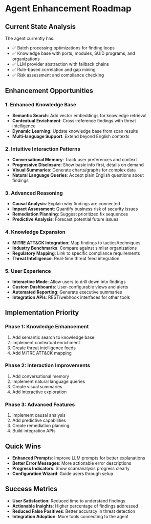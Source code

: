 # Agent Enhancement Roadmap

## Current State Analysis
The agent currently has:
- ✅ Batch processing optimizations for finding loops
- ✅ Knowledge base with ports, modules, SUID programs, and organizations
- ✅ LLM provider abstraction with fallback chains
- ✅ Rule-based correlation and gap mining
- ✅ Risk assessment and compliance checking

## Enhancement Opportunities

### 1. **Enhanced Knowledge Base**
- **Semantic Search**: Add vector embeddings for knowledge retrieval
- **Contextual Enrichment**: Cross-reference findings with threat intelligence
- **Dynamic Learning**: Update knowledge base from scan results
- **Multi-language Support**: Extend beyond English contexts

### 2. **Intuitive Interaction Patterns**
- **Conversational Memory**: Track user preferences and context
- **Progressive Disclosure**: Show basic info first, details on demand
- **Visual Summaries**: Generate charts/graphs for complex data
- **Natural Language Queries**: Accept plain English questions about findings

### 3. **Advanced Reasoning**
- **Causal Analysis**: Explain why findings are connected
- **Impact Assessment**: Quantify business risk of security issues
- **Remediation Planning**: Suggest prioritized fix sequences
- **Predictive Analysis**: Forecast potential future issues

### 4. **Knowledge Expansion**
- **MITRE ATT&CK Integration**: Map findings to tactics/techniques
- **Industry Benchmarks**: Compare against similar organizations
- **Regulatory Mapping**: Link to specific compliance requirements
- **Threat Intelligence**: Real-time threat feed integration

### 5. **User Experience**
- **Interactive Mode**: Allow users to drill down into findings
- **Custom Dashboards**: User-configurable views and alerts
- **Automated Reporting**: Generate executive summaries
- **Integration APIs**: REST/webhook interfaces for other tools

## Implementation Priority

### Phase 1: Knowledge Enhancement
1. Add semantic search to knowledge base
2. Implement contextual enrichment
3. Create threat intelligence feeds
4. Add MITRE ATT&CK mapping

### Phase 2: Interaction Improvements
1. Add conversational memory
2. Implement natural language queries
3. Create visual summaries
4. Add interactive exploration

### Phase 3: Advanced Features
1. Implement causal analysis
2. Add predictive capabilities
3. Create remediation planning
4. Build integration APIs

## Quick Wins
- **Enhanced Prompts**: Improve LLM prompts for better explanations
- **Better Error Messages**: More actionable error descriptions
- **Progress Indicators**: Show scan/analysis progress clearly
- **Configuration Wizard**: Guide users through setup

## Success Metrics
- **User Satisfaction**: Reduced time to understand findings
- **Actionable Insights**: Higher percentage of findings addressed
- **Reduced False Positives**: Better accuracy in threat detection
- **Integration Adoption**: More tools connecting to the agent